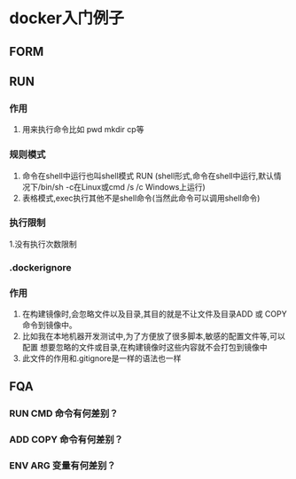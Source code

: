 # docker入门例子

## FORM

## RUN

### 作用

1. 用来执行命令比如 pwd mkdir cp等

### 规则模式
1. 命令在shell中运行也叫shell模式 RUN <command>(shell形式,命令在shell中运行,默认情况下/bin/sh -c在Linux或cmd /s /c Windows上运行)
2. 表格模式,exec执行其他不是shell命令(当然此命令可以调用shell命令)

### 执行限制
1.没有执行次数限制

### .dockerignore

### 作用
1. 在构建镜像时,会忽略文件以及目录,其目的就是不让文件及目录ADD 或 COPY命令到镜像中。
2. 比如我在本地机器开发测试中,为了方便放了很多脚本,敏感的配置文件等,可以配置
想要忽略的文件或目录,在构建镜像时这些内容就不会打包到镜像中
3. 此文件的作用和.gitignore是一样的语法也一样

## FQA
### RUN CMD 命令有何差别？

### ADD COPY 命令有何差别？

### ENV ARG 变量有何差别？
